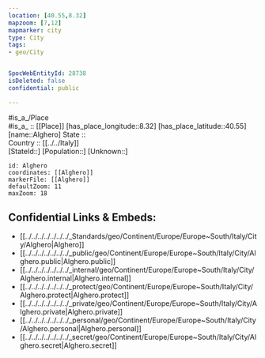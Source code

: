 ```yaml
---
location: [40.55,8.32] 
mapzoom: [7,12] 
mapmarker: city 
type: City
tags:
- geo/City


SpocWebEntityId: 28738
isDeleted: false
confidential: public

---
```

#is_a_/Place  
#is_a_ :: [[Place]] 
[has_place_longitude::8.32] 
[has_place_latitude::40.55] 
[name::Alghero] 
State ::  
Country :: [[../../Italy]]  
[StateId::] 
[Population::] 
[Unknown::] 


```leaflet
id: Alghero
coordinates: [[Alghero]] 
markerFile: [[Alghero]] 
defaultZoom: 11 
maxZoom: 18
```


## Confidential Links & Embeds: 
- [[../../../../../../../_Standards/geo/Continent/Europe/Europe~South/Italy/City/Alghero|Alghero]] 
- [[../../../../../../../_public/geo/Continent/Europe/Europe~South/Italy/City/Alghero.public|Alghero.public]] 
- [[../../../../../../../_internal/geo/Continent/Europe/Europe~South/Italy/City/Alghero.internal|Alghero.internal]] 
- [[../../../../../../../_protect/geo/Continent/Europe/Europe~South/Italy/City/Alghero.protect|Alghero.protect]] 
- [[../../../../../../../_private/geo/Continent/Europe/Europe~South/Italy/City/Alghero.private|Alghero.private]] 
- [[../../../../../../../_personal/geo/Continent/Europe/Europe~South/Italy/City/Alghero.personal|Alghero.personal]] 
- [[../../../../../../../_secret/geo/Continent/Europe/Europe~South/Italy/City/Alghero.secret|Alghero.secret]] 
